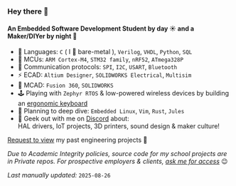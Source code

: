 ### Hey there 👋

#### An Embedded Software Development Student by day ☀️ and a Maker/DIYer by night 🌛

- 📝 Languages: `C` ( I 💓 bare-metal ), `Verilog`, `VHDL`, `Python`, `SQL`
- 🧠 MCUs: `ARM Cortex-M4`, `STM32 family`, `nRF52`, `ATmega328P`
- 📳 Communication protocols: `SPI`, `I2C`, `USART`, `Bluetooth`
- ⚡ ECAD: `Altium Designer`, `SOLIDWORKS Electrical`, `Multisim`
- 🦾 MCAD: `Fusion 360`, `SOLIDWORKS`
- 🕹️ Playing with `Zephyr RTOS` & low-powered wireless devices by building an [ergonomic keyboard](https://github.com/mptsounds/zmk-config-devkb)
- 🌱 Planning to deep dive: `Embedded Linux`, `Vim`, `Rust`, `Jules`
- 💬 Geek out with me on [Discord](https://discord.com/users/840625541622792235) about: <br>HAL drivers, IoT projects, 3D printers, sound design & maker culture!

[Request to view](https://drive.google.com/file/d/1QK_6VcKqZTYqbe6-1A54gt7jRi4_C0Vg/view?usp=sharing) my past engineering projects 👀

*Due to Academic Integrity policies, source code for my school projects are in Private repos. For prospective employers & clients, [ask me for access](mailto:tongtkimthu@gmail.com)* 😉


*Last manually updated:* `2025-08-26` <!-- TODO: automate this -->


<!--
**mptsounds/mptsounds** is a ✨ _special_ ✨ repository because its `README.md` (this file) appears on your GitHub profile.

Here are some ideas to get you started:

- 🔭 I’m currently working on ...
- 🌱 I’m currently learning ...
- 👯 I’m looking to collaborate on ...
- 🤔 I’m looking for help with ...
- 💬 Ask me about ...
- 📫 How to reach me: ...
- 😄 Pronouns: ...
- ⚡ Fun fact: ...
-->
